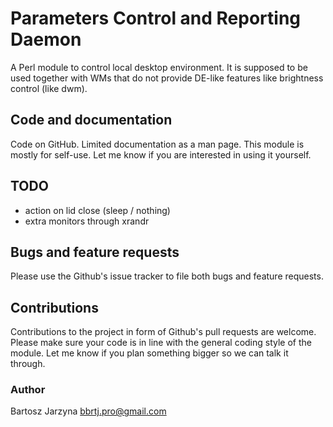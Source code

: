 # Parameters Control and Reporting Daemon
A Perl module to control local desktop environment. It is supposed to be used
together with WMs that do not provide DE-like features like brightness control
(like dwm).

## Code and documentation
Code on GitHub. Limited documentation as a man page. This module is mostly for
self-use. Let me know if you are interested in using it yourself.

## TODO

- action on lid close (sleep / nothing)
- extra monitors through xrandr

## Bugs and feature requests
Please use the Github's issue tracker to file both bugs and feature requests.

## Contributions
Contributions to the project in form of Github's pull requests are
welcome. Please make sure your code is in line with the general
coding style of the module. Let me know if you plan something
bigger so we can talk it through.

### Author
Bartosz Jarzyna <bbrtj.pro@gmail.com>

